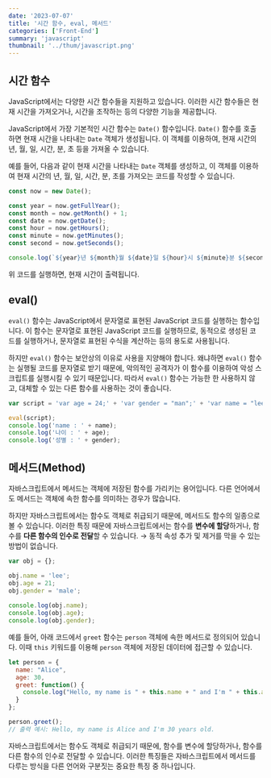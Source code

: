 ```yaml
---
date: '2023-07-07'
title: '시간 함수, eval, 메서드'
categories: ['Front-End']
summary: 'javascript'
thumbnail: '../thum/javascript.png'
---
```


## 시간 함수

JavaScript에서는 다양한 시간 함수들을 지원하고 있습니다. 이러한 시간 함수들은 현재 시간을 가져오거나, 시간을 조작하는 등의 다양한 기능을 제공합니다.

JavaScript에서 가장 기본적인 시간 함수는 `Date()` 함수입니다. `Date()` 함수를 호출하면 현재 시간을 나타내는 `Date` 객체가 생성됩니다. 이 객체를 이용하여, 현재 시간의 년, 월, 일, 시간, 분, 초 등을 가져올 수 있습니다.

예를 들어, 다음과 같이 현재 시간을 나타내는 `Date` 객체를 생성하고, 이 객체를 이용하여 현재 시간의 년, 월, 일, 시간, 분, 초를 가져오는 코드를 작성할 수 있습니다.

```jsx
const now = new Date();

const year = now.getFullYear();
const month = now.getMonth() + 1;
const date = now.getDate();
const hour = now.getHours();
const minute = now.getMinutes();
const second = now.getSeconds();

console.log(`${year}년 ${month}월 ${date}일 ${hour}시 ${minute}분 ${second}초`);

```

위 코드를 실행하면, 현재 시간이 출력됩니다.

## eval()

`eval()` 함수는 JavaScript에서 문자열로 표현된 JavaScript 코드를 실행하는 함수입니다. 이 함수는 문자열로 표현된 JavaScript 코드를 실행하므로, 동적으로 생성된 코드를 실행하거나, 문자열로 표현된 수식을 계산하는 등의 용도로 사용됩니다.

하지만 `eval()` 함수는 보안상의 이유로 사용을 지양해야 합니다. 왜냐하면 `eval()` 함수는 실행될 코드를 문자열로 받기 때문에, 악의적인 공격자가 이 함수를 이용하여 악성 스크립트를 실행시킬 수 있기 때문입니다. 따라서 `eval()` 함수는 가능한 한 사용하지 않고, 대체할 수 있는 다른 함수를 사용하는 것이 좋습니다.

```jsx
var script = 'var age = 24;' + 'var gender = "man";' + 'var name = "lee";' + 'alert("이름 : " + name + ", 나이 : " + age + ", 성별 : " + gender)';

eval(script);
console.log('name : ' + name);
console.log('나이 : ' + age);
console.log('성별 : ' + gender);
```

## 메서드(Method)

자바스크립트에서 메서드는 객체에 저장된 함수를 가리키는 용어입니다. 다른 언어에서도 메서드는 객체에 속한 함수를 의미하는 경우가 많습니다.

하지만 자바스크립트에서는 함수도 객체로 취급되기 때문에, 메서드도 함수의 일종으로 볼 수 있습니다. 이러한 특징 때문에 자바스크립트에서는 함수를 **변수에 할당**하거나, 함수를 **다른 함수의 인수로 전달**할 수 있습니다. → 동적 속성 추가 및 제거를 막을 수 있는 방법이 없습니다.

```jsx
var obj = {};

obj.name = 'lee';
obj.age = 21;
obj.gender = 'male';
        
console.log(obj.name);
console.log(obj.age);
console.log(obj.gender);
```

예를 들어, 아래 코드에서 `greet` 함수는 `person` 객체에 속한 메서드로 정의되어 있습니다. 이때 `this` 키워드를 이용해 `person` 객체에 저장된 데이터에 접근할 수 있습니다.

```jsx
let person = {
  name: "Alice",
  age: 30,
  greet: function() {
    console.log("Hello, my name is " + this.name + " and I'm " + this.age + " years old.");
  }
};

person.greet();
// 출력 예시: Hello, my name is Alice and I'm 30 years old.
```

자바스크립트에서는 함수도 객체로 취급되기 때문에, 함수를 변수에 할당하거나, 함수를 다른 함수의 인수로 전달할 수 있습니다. 이러한 특징들은 자바스크립트에서 메서드를 다루는 방식을 다른 언어와 구분짓는 중요한 특징 중 하나입니다.